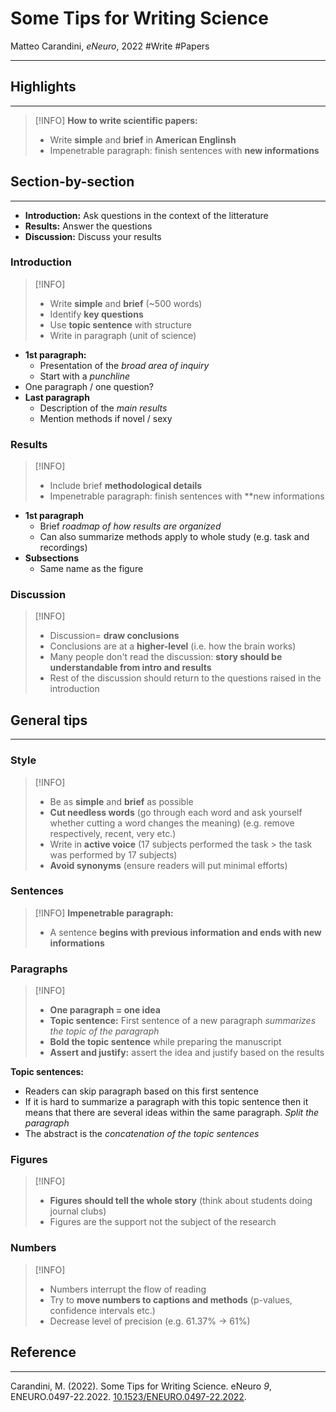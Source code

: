 # Some Tips for Writing Science
Matteo Carandini, _eNeuro_, 2022
#Write #Papers

---


## Highlights
---

> [!INFO]
> **How to write scientific papers:**
> - Write **simple** and **brief** in **American Englinsh**
> - Impenetrable paragraph: finish sentences with **new informations**

## Section-by-section
---

- **Introduction:** Ask questions in the context of the litterature
- **Results:** Answer the questions
- **Discussion:** Discuss your results

### Introduction

> [!INFO]
> - Write **simple** and **brief** (~500 words)
> - Identify **key questions**
> - Use **topic sentence** with structure
> - Write in paragraph (unit of science)

- **1st paragraph:**
	- Presentation of the *broad area of inquiry*
	- Start with a *punchline*
- One paragraph / one question?
- **Last paragraph**
	- Description of the *main results*
	- Mention methods if novel / sexy

### Results

> [!INFO]
> - Include brief **methodological details**
> - Impenetrable paragraph: finish sentences with **new informations

- **1st paragraph**
	- Brief *roadmap of how results are organized*
	- Can also summarize methods apply to whole study (e.g. task and recordings)
- **Subsections**
	- Same name as the figure

### Discussion

> [!INFO]
> - Discussion= **draw conclusions**
> - Conclusions are at a **higher-level** (i.e. how the brain works)
> - Many people don't read the discussion: **story should be understandable from intro and results**
> - Rest of the discussion should return to the questions raised in the introduction

## General tips
---
### Style

> [!INFO]
> - Be as **simple** and **brief** as possible
> - **Cut needless words** (go through each word and ask yourself whether cutting a word changes the meaning) (e.g. remove respectively, recent, very etc.)
> - Write in **active voice** (17 subjects performed the task > the task was performed by 17 subjects)
> - **Avoid synonyms** (ensure readers will put minimal efforts)

### Sentences

> [!INFO]
> **Impenetrable paragraph:**
> - A sentence **begins with previous information and ends with new informations**

### Paragraphs

> [!INFO]
> - **One paragraph = one idea**
> - **Topic sentence:** First sentence of a new paragraph *summarizes the topic of the paragraph*
> - **Bold the topic sentence** while preparing the manuscript
> - **Assert and justify:** assert the idea and justify based on the results

**Topic sentences:**
- Readers can skip paragraph based on this first sentence
- If it is hard to summarize a paragraph with this topic sentence then it means that there are several ideas within the same paragraph. *Split the paragraph*
- The abstract is the *concatenation of the topic sentences*

### Figures

> [!INFO]
> - **Figures should tell the whole story** (think about students doing journal clubs)
> - Figures are the support not the subject of the research

### Numbers

> [!INFO]
> - Numbers interrupt the flow of reading
> - Try to **move numbers to captions and methods** (p-values, confidence intervals etc.)
> - Decrease level of precision (e.g. 61.37% -> 61%)

## Reference
---
Carandini, M. (2022). Some Tips for Writing Science. eNeuro _9_, ENEURO.0497-22.2022. [10.1523/ENEURO.0497-22.2022](https://doi.org/10.1523/ENEURO.0497-22.2022).

